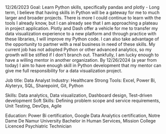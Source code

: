 12/26/2023
Goal: Learn Python skills, specifically pandas and plotly - Long term, I believe that having skills in Python will be a gateway for me to much larger and broader projects. There is more I could continue to learn with the tools I already know, but I can already see that I am approaching a plateau in project application. Plotly and Dash offer a vehicle for me to transfer my data visualization experience to a new platform and through practice with these libraries, I will improve my Python code. I can also take advantage of the opportunity to partner with a real business in need of these skills. My current job has not adopted Python or other advanced analytics, so my growth will be stifled if I don't branch out. Thankfully, I am lucky enough to have a willing mentor in another organization. By 12/26/2024 (a year from today) I aim to have enough skill in Python development that my mentor can give me full responsibility for a data visualization project. 

Job title: Data Analyst
Industry: Healthcare
Strong Tools: Excel, Power Bi, Alyteryx, SQL, Sharepoint, Git, Python

Skills: Data analytics, Data visualization, Dashboard design, Test-driven development
Soft Skills: Defining problem scope and service requirements, Unit Testing, DevOps, Agile

Education: Power Bi certification, Google Data Analytics certification, Notre Dame De Namur University Bachelor in Human Services, Mission College Licenced Psychiatric Technician
